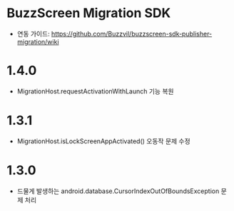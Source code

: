 # BuzzScreen Migration SDK 
- 연동 가이드: https://github.com/Buzzvil/buzzscreen-sdk-publisher-migration/wiki

# 1.4.0
* MigrationHost.requestActivationWithLaunch 기능 복원

# 1.3.1
* MigrationHost.isLockScreenAppActivated() 오동작 문제 수정

# 1.3.0
* 드물게 발생하는 android.database.CursorIndexOutOfBoundsException 문제 처리
